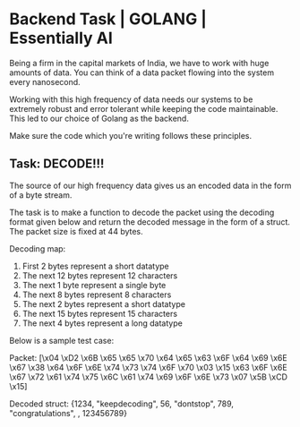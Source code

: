 # Backend Task | GOLANG | Essentially AI

Being a firm in the capital markets of India, we have to work with huge amounts of data. You can think of a data packet flowing into the system every nanosecond.

Working with this high frequency of data needs our systems to be extremely robust and error tolerant while keeping the code maintainable. This led to our choice of Golang as the backend.

Make sure the code which you're writing follows these principles.
  
## Task: DECODE!!!

The source of our high frequency data gives us an encoded data in the form of a byte stream.

The task is to make a function to decode the packet using the decoding format given below and return the decoded message in the form of a struct. The packet size is fixed at 44 bytes.

Decoding map:
1. First 2 bytes represent a short datatype
2. The next 12 bytes represent 12 characters
3. The next 1 byte represent a single byte
4. The next 8 bytes represent 8 characters
5. The next 2 bytes represent a short datatype
6. The next 15 bytes represent 15 characters
7. The next 4 bytes represent a long datatype

Below is a sample test case:

Packet: [\x04 \xD2 \x6B \x65 \x65 \x70 \x64 \x65 \x63 \x6F \x64 \x69 \x6E \x67 \x38 \x64 \x6F \x6E \x74 \x73 \x74 \x6F \x70 \x03 \x15 \x63 \x6F \x6E \x67 \x72 \x61 \x74 \x75 \x6C \x61 \x74 \x69 \x6F \x6E \x73 \x07 \x5B \xCD \x15]

Decoded struct: {1234, "keepdecoding", 56, "dontstop", 789, "congratulations", , 123456789}